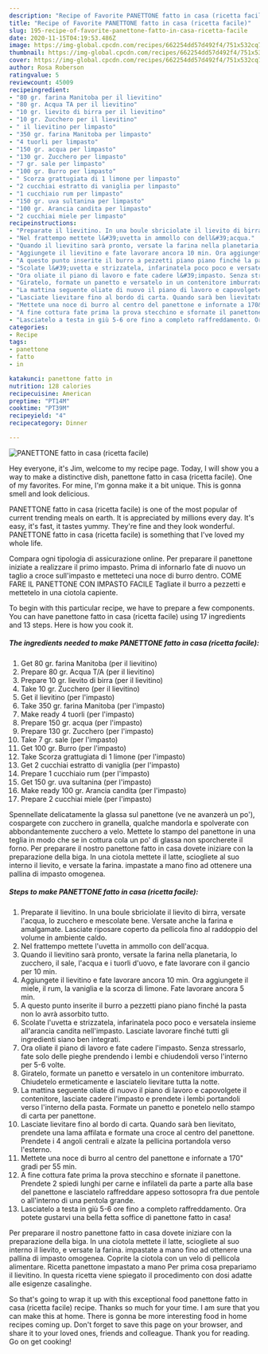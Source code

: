 ```yaml
---
description: "Recipe of Favorite PANETTONE fatto in casa (ricetta facile)"
title: "Recipe of Favorite PANETTONE fatto in casa (ricetta facile)"
slug: 195-recipe-of-favorite-panettone-fatto-in-casa-ricetta-facile
date: 2020-11-15T04:19:53.486Z
image: https://img-global.cpcdn.com/recipes/662254dd57d492f4/751x532cq70/panettone-fatto-in-casa-ricetta-facile-recipe-main-photo.jpg
thumbnail: https://img-global.cpcdn.com/recipes/662254dd57d492f4/751x532cq70/panettone-fatto-in-casa-ricetta-facile-recipe-main-photo.jpg
cover: https://img-global.cpcdn.com/recipes/662254dd57d492f4/751x532cq70/panettone-fatto-in-casa-ricetta-facile-recipe-main-photo.jpg
author: Rosa Roberson
ratingvalue: 5
reviewcount: 45009
recipeingredient:
- "80 gr. farina Manitoba per il lievitino"
- "80 gr. Acqua TA per il lievitino"
- "10 gr. lievito di birra per il lievitino"
- "10 gr. Zucchero per il lievitino"
- " il lievitino per limpasto"
- "350 gr. farina Manitoba per limpasto"
- "4 tuorli per limpasto"
- "150 gr. acqua per limpasto"
- "130 gr. Zucchero per limpasto"
- "7 gr. sale per limpasto"
- "100 gr. Burro per limpasto"
- " Scorza grattugiata di 1 limone per limpasto"
- "2 cucchiai estratto di vaniglia per limpasto"
- "1 cucchiaio rum per limpasto"
- "150 gr. uva sultanina per limpasto"
- "100 gr. Arancia candita per limpasto"
- "2 cucchiai miele per limpasto"
recipeinstructions:
- "Preparate il lievitino. In una boule sbriciolate il lievito di birra, versate l&#39;acqua, lo zucchero e mescolate bene. Versate anche la farina e amalgamate. Lasciate riposare coperto da pellicola fino al raddoppio del volume in ambiente caldo."
- "Nel frattempo mettete l&#39;uvetta in ammollo con dell&#39;acqua."
- "Quando il lievitino sarà pronto, versate la farina nella planetaria, lo zucchero, il sale, l&#39;acqua e i tuorli d&#39;uovo, e fate lavorare con il gancio per 10 min."
- "Aggiungete il lievitino e fate lavorare ancora 10 min. Ora aggiungete il miele, il rum, la vaniglia e la scorza di limone. Fate lavorare ancora 5 min."
- "A questo punto inserite il burro a pezzetti piano piano finché la pasta non lo avrà assorbito tutto."
- "Scolate l&#39;uvetta e strizzatela, infarinatela poco poco e versatela insieme all&#39;arancia candita nell&#39;impasto. Lasciate lavorare finché tutti gli ingredienti siano ben integrati."
- "Ora oliate il piano di lavoro e fate cadere l&#39;impasto. Senza stressarlo, fate solo delle pieghe prendendo i lembi e chiudendoli verso l&#39;interno per 5-6 volte."
- "Giratelo, formate un panetto e versatelo in un contenitore imburrato. Chiudetelo ermeticamente e lasciatelo lievitare tutta la notte."
- "La mattina seguente oliate di nuovo il piano di lavoro e capovolgete il contenitore, lasciate cadere l&#39;impasto e prendete i lembi portandoli verso l&#39;interno della pasta. Formate un panetto e ponetelo nello stampo di carta per panettone."
- "Lasciate lievitare fino al bordo di carta. Quando sarà ben lievitato, prendete una lama affilata e formate una croce al centro del panettone. Prendete i 4 angoli centrali e alzate la pellicina portandola verso l&#39;esterno."
- "Mettete una noce di burro al centro del panettone e infornate a 170&#34; gradi per 55 min."
- "A fine cottura fate prima la prova stecchino e sfornate il panettone. Prendete 2 spiedi lunghi per carne e infilateli da parte a parte alla base del panettone e lasciatelo raffreddare appeso sottosopra fra due pentole o all&#39;interno di una pentola grande."
- "Lasciatelo a testa in giù 5-6 ore fino a completo raffreddamento. Ora potete gustarvi una bella fetta soffice di panettone fatto in casa!"
categories:
- Recipe
tags:
- panettone
- fatto
- in

katakunci: panettone fatto in 
nutrition: 128 calories
recipecuisine: American
preptime: "PT14M"
cooktime: "PT39M"
recipeyield: "4"
recipecategory: Dinner

---
```



![PANETTONE fatto in casa (ricetta facile)](https://img-global.cpcdn.com/recipes/662254dd57d492f4/751x532cq70/panettone-fatto-in-casa-ricetta-facile-recipe-main-photo.jpg)

Hey everyone, it's Jim, welcome to my recipe page. Today, I will show you a way to make a distinctive dish, panettone fatto in casa (ricetta facile). One of my favorites. For mine, I'm gonna make it a bit unique. This is gonna smell and look delicious.

PANETTONE fatto in casa (ricetta facile) is one of the most popular of current trending meals on earth. It is appreciated by millions every day. It's easy, it's fast, it tastes yummy. They're fine and they look wonderful. PANETTONE fatto in casa (ricetta facile) is something that I've loved my whole life.

Compara ogni tipologia di assicurazione online. Per preparare il panettone iniziate a realizzare il primo impasto. Prima di infornarlo fate di nuovo un taglio a croce sull&#39;impasto e metteteci una noce di burro dentro. COME FARE IL PANETTONE CON IMPASTO FACILE Tagliate il burro a pezzetti e mettetelo in una ciotola capiente.


To begin with this particular recipe, we have to prepare a few components. You can have panettone fatto in casa (ricetta facile) using 17 ingredients and 13 steps. Here is how you cook it.

<!--inarticleads1-->

##### The ingredients needed to make PANETTONE fatto in casa (ricetta facile):

1. Get 80 gr. farina Manitoba (per il lievitino)
1. Prepare 80 gr. Acqua T/A (per il lievitino)
1. Prepare 10 gr. lievito di birra (per il lievitino)
1. Take 10 gr. Zucchero (per il lievitino)
1. Get  il lievitino (per l&#39;impasto)
1. Take 350 gr. farina Manitoba (per l&#39;impasto)
1. Make ready 4 tuorli (per l&#39;impasto)
1. Prepare 150 gr. acqua (per l&#39;impasto)
1. Prepare 130 gr. Zucchero (per l&#39;impasto)
1. Take 7 gr. sale (per l&#39;impasto)
1. Get 100 gr. Burro (per l&#39;impasto)
1. Take  Scorza grattugiata di 1 limone (per l&#39;impasto)
1. Get 2 cucchiai estratto di vaniglia (per l&#39;impasto)
1. Prepare 1 cucchiaio rum (per l&#39;impasto)
1. Get 150 gr. uva sultanina (per l&#39;impasto)
1. Make ready 100 gr. Arancia candita (per l&#39;impasto)
1. Prepare 2 cucchiai miele (per l&#39;impasto)


Spennellate delicatamente la glassa sul panettone (ve ne avanzerà un po&#39;), cospargete con zucchero in granella, qualche mandorla e spolverate con abbondantemente zucchero a velo. Mettete lo stampo del panettone in una teglia in modo che se in cottura cola un po&#39; di glassa non sporcherete il forno. Per preparare il nostro panettone fatto in casa dovete iniziare con la preparazione della biga. In una ciotola mettete il latte, sciogliete al suo interno il lievito, e versate la farina. impastate a mano fino ad ottenere una pallina di impasto omogenea. 

<!--inarticleads2-->

##### Steps to make PANETTONE fatto in casa (ricetta facile):

1. Preparate il lievitino. In una boule sbriciolate il lievito di birra, versate l&#39;acqua, lo zucchero e mescolate bene. Versate anche la farina e amalgamate. Lasciate riposare coperto da pellicola fino al raddoppio del volume in ambiente caldo.
1. Nel frattempo mettete l&#39;uvetta in ammollo con dell&#39;acqua.
1. Quando il lievitino sarà pronto, versate la farina nella planetaria, lo zucchero, il sale, l&#39;acqua e i tuorli d&#39;uovo, e fate lavorare con il gancio per 10 min.
1. Aggiungete il lievitino e fate lavorare ancora 10 min. Ora aggiungete il miele, il rum, la vaniglia e la scorza di limone. Fate lavorare ancora 5 min.
1. A questo punto inserite il burro a pezzetti piano piano finché la pasta non lo avrà assorbito tutto.
1. Scolate l&#39;uvetta e strizzatela, infarinatela poco poco e versatela insieme all&#39;arancia candita nell&#39;impasto. Lasciate lavorare finché tutti gli ingredienti siano ben integrati.
1. Ora oliate il piano di lavoro e fate cadere l&#39;impasto. Senza stressarlo, fate solo delle pieghe prendendo i lembi e chiudendoli verso l&#39;interno per 5-6 volte.
1. Giratelo, formate un panetto e versatelo in un contenitore imburrato. Chiudetelo ermeticamente e lasciatelo lievitare tutta la notte.
1. La mattina seguente oliate di nuovo il piano di lavoro e capovolgete il contenitore, lasciate cadere l&#39;impasto e prendete i lembi portandoli verso l&#39;interno della pasta. Formate un panetto e ponetelo nello stampo di carta per panettone.
1. Lasciate lievitare fino al bordo di carta. Quando sarà ben lievitato, prendete una lama affilata e formate una croce al centro del panettone. Prendete i 4 angoli centrali e alzate la pellicina portandola verso l&#39;esterno.
1. Mettete una noce di burro al centro del panettone e infornate a 170&#34; gradi per 55 min.
1. A fine cottura fate prima la prova stecchino e sfornate il panettone. Prendete 2 spiedi lunghi per carne e infilateli da parte a parte alla base del panettone e lasciatelo raffreddare appeso sottosopra fra due pentole o all&#39;interno di una pentola grande.
1. Lasciatelo a testa in giù 5-6 ore fino a completo raffreddamento. Ora potete gustarvi una bella fetta soffice di panettone fatto in casa!


Per preparare il nostro panettone fatto in casa dovete iniziare con la preparazione della biga. In una ciotola mettete il latte, sciogliete al suo interno il lievito, e versate la farina. impastate a mano fino ad ottenere una pallina di impasto omogenea. Coprite la ciotola con un velo di pellicola alimentare. Ricetta panettone impastato a mano Per prima cosa prepariamo il lievitino. In questa ricetta viene spiegato il procedimento con dosi adatte alle esigenze casalinghe. 

So that's going to wrap it up with this exceptional food panettone fatto in casa (ricetta facile) recipe. Thanks so much for your time. I am sure that you can make this at home. There is gonna be more interesting food in home recipes coming up. Don't forget to save this page on your browser, and share it to your loved ones, friends and colleague. Thank you for reading. Go on get cooking!
